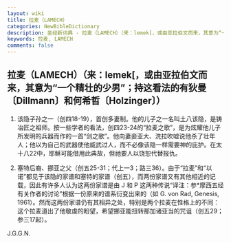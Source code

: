 ```yaml
---
layout: wiki
title: 拉麦（LAMECH）
categories: NewBibleDictionary
description: 圣经新词典 - 拉麦（LAMECH）（来：lemek[，或由亚拉伯文而来，其意为“一个精壮的少男”；持这看法的有狄曼〔Dillmann〕和何希哲〔Holzinger〕）
keywords: 拉麦, LAMECH
comments: false
---
```


## 拉麦（LAMECH）（来：lemek[，或由亚拉伯文而来，其意为“一个精壮的少男”；持这看法的有狄曼〔Dillmann〕和何希哲〔Holzinger〕）

1. 该隐子孙之一（创四18-19），首创多妻制。他的儿子之一名叫土八该隐，是铸冶匠之祖师。按一些学者的看法，创四23-24的“拉麦之歌”，是为炫耀他儿子所发明的兵器而作的一首“剑之歌”。他向妻妾亚大、洗拉吹嘘说他杀了壮年人；他以为自己的武器使他威武过人，而不必像该隐一样需要神的庇护。在太十八22中，耶稣可能借用此典故，但祂要人以饶恕代替报仇。

2. 塞特后裔、挪亚之父（创五25-31；代上一3；路三36）。由于“拉麦”和“以诺”都见于该隐的家谱和塞特的家谱（创五），而两份家谱又有其他相近的记载，因此有许多人认为这两份家谱是由 J 和 P 这两种传说“译注：参*摩西五经有关作者的讨论”根据一份原来的谱系衍变出来的（如 G. von Rad, Genesis, 1961）。然而这两份家谱仍有其相异之处，特别是两个拉麦在性格上的不同：这个拉麦道出了他敬虔的盼望，希望挪亚能扭转那加诸亚当的咒诅（创五29；参三17起）。

J.G.G.N.








